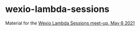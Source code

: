 # wexio-lambda-sessions

Material for the [Wexio Lambda Sessions meet-up, May 6 2021](https://www.meetup.com/Vaxjo-Functional-Programming/events/277486086/)
